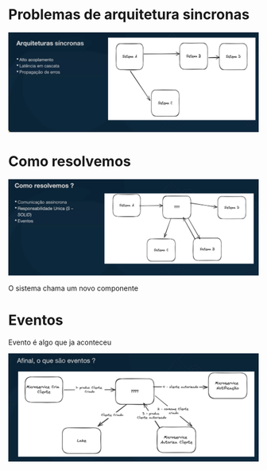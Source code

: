 # Problemas de arquitetura sincronas


![alt text](image.png)

# Como resolvemos

![alt text](image-1.png)

O sistema chama um novo componente

# Eventos

Evento é algo que ja aconteceu

![alt text](image-2.png)

